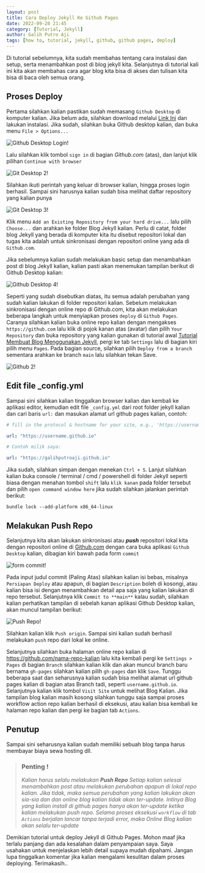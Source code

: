 ```yaml
---
layout: post
title: Cara Deploy Jekyll Ke Github Pages
date: 2022-09-20 21:45
category: [Tutorial, Jekyll]
author: Galih Putro Aji
tags: [how to, tutorial, jekyll, github, github pages, deploy]
---
```


Di tutorial sebelumnya, kita sudah membahas tentang cara instalasi dan setup, serta menambahkan post di blog jekyll kita. Selanjutnya di tutorial kali ini kita akan membahas cara agar blog kita bisa di akses dan tulisan kita bisa di baca oleh semua orang.

## Proses Deploy

Pertama silahkan kalian pastikan sudah memasang `Github Desktop` di komputer kalian. Jika belum ada, silahkan download melalui [Link Ini](https://desktop.github.com/) dan lakukan instalasi. Jika sudah, silahkan buka Github desktop kalian, dan buka menu `File > Options...`

![Github Desktop Login!](/assets/img/deploy-jekyll/git-desktop.png)

Lalu silahkan klik tombol `sign in` di bagian _Github.com_ (atas), dan lanjut klik pilihan `Continue with browser`

![Git Desktop 2!](/assets/img/deploy-jekyll/git-desktop2.png)

Silahkan ikuti perintah yang keluar di browser kalian, hingga proses login berhasil. Sampai sini harusnya kalian sudah bisa melihat daftar repository yang kalian punya

![Git Desktop 3!](/assets/img/deploy-jekyll/git-desktop3.png)

Klik menu `Add an Existing Repository from your hard drive...`
lalu pilih `Choose...` dan arahkan ke folder Blog Jekyll kalian. Perlu di catat, folder blog Jekyll yang berada di komputer kita itu disebut repositori lokal dan tugas kita adalah untuk sinkronisasi dengan repositori online yang ada di `Github.com`.

Jika sebelumnya kalian sudah melakukan basic setup dan menambahkan post di blog Jekyll kalian, kalian pasti akan menemukan tampilan berikut di Github Desktop kalian:

![Github Desktop 4!](/assets/img/deploy-jekyll/git-desktop4.png)

Seperti yang sudah disebutkan diatas, itu semua adalah perubahan yang sudah kalian lakukan di folder repositori kalian.
Sebelum melakukan sinkronisasi dengan online repo di Github.com, kita akan melakukan beberapa langkah untuk menyiapkan proses `deploy` di `Github Pages`. Caranya silahkan kalian buka online repo kalian dengan mengakses `https://github.com` lalu klik di pojok kanan atas (avatar) dan pilih `Your Repository` dan buka repository yang kalian gunakan di tutorial awal [Tutorial Membuat Blog Menggunakan Jekyll](/posts/Tutorial-Jekyll/), pergi ke tab `Settings` lalu di bagian kiri pilih menu `Pages`. Pada bagian source, silahkan pilih `Deploy from a branch` sementara arahkan ke branch `main` lalu silahkan tekan Save.

![Github 2!](/assets/img/deploy-jekyll/github2.png)

## Edit file \_config.yml

Sampai sini silahkan kalian tinggalkan browser kalian dan kembali ke aplikasi editor, kemudian edit file `_config.yml` dari root folder jekyll kalian dan cari baris `url:` dan masukan alamat url github pages kalian, contoh:

```yml
# fill in the protocol & hostname for your site, e.g., 'https://username.github.io'

url: "https://username.github.io"

# Contoh milik saya:

url: "https://galihputroaji.github.io"
```

Jika sudah, silahkan simpan dengan menekan `Ctrl + S`. Lanjut silahkan kalian buka console / terminal / cmd / powershell di folder Jekyll seperti biasa dengan menahan tombol `shift` lalu `klik kanan` pada folder tersebut dan pilih `open command window here` jika sudah silahkan jalankan perintah berikut:

```console
bundle lock --add-platform x86_64-linux
```

## Melakukan Push Repo

Selanjutnya kita akan lakukan sinkronisasi atau **_push_** repositori lokal kita dengan repositori online di [Github.com](https://github.com) dengan cara buka aplikasi `Github Desktop` kalian, dibagian kiri bawah pada form `commit`

![form commit!](/assets/img/deploy-jekyll/commit-form.png)

Pada input judul commit (Paling Atas) silahkan kalian isi bebas, misalnya `Persiapan Deploy` atau apapun, di bagian `Description` boleh di kosongi, atau kalian bisa isi dengan menambahkan detail apa saja yang kalian lakukan di repo tersebut. Selanjutnya klik `Commit to **main**` kalau sudah, silahkan kalian perhatikan tampilan di sebelah kanan aplikasi Github Desktop kalian, akan muncul tampilan berikut:

![Push Repo!](/assets/img/deploy-jekyll/push-repo.png)

Silahkan kalian klik `Push origin`. Sampai sini kalian sudah berhasil melakukan `push` repo dari lokal ke online.

Selanjutnya silahkan buka halaman online repo kalian di https://github.com/nama-repo-kalian lalu kita kembali pergi ke `Settings > Pages` di bagian `Branch` silahkan kalian klik dan akan muncul branch baru bernama `gh-pages` silahkan kalian pilih `gh-pages` dan klik `Save`. Tunggu beberapa saat dan seharusnya kalian sudah bisa melihat alamat url github pages kalian di bagian atas Branch tadi, seperti `username.github.io`. Selanjutnya kalian klik tombol `Visit Site` untuk melihat Blog Kalian. Jika tampilan blog kalian masih kosong silahkan tunggu saja sampai proses workflow action repo kalian berhasil di eksekusi, atau kalian bisa kembali ke halaman repo kalian dan pergi ke bagian tab `Actions`.

## Penutup

Sampai sini seharusnya kalian sudah memiliki sebuah blog tanpa harus membayar biaya sewa hosting dll.

> ### **Penting !**
>
> _Kalian harus selalu melakukan **Push Repo** Setiap kalian selesai menambahkan post atau melakukan perubahan apapun di lokal repo kalian. Jika tidak, maka semua perubahan yang kalian lakukan akan sia-sia dan dan online blog kalian tidak akan ter-update. Intinya Blog yang kalian install di github pages hanya akan ter-update ketika kalian melakukan push repo. Selama proses eksekusi `workflow` di tab `Actions` berjalan lancar tanpa terjadi error, maka Online Blog kalian akan selalu ter-update_

Demikian tutorial untuk deploy Jekyll di Github Pages. Mohon maaf jika terlalu panjang dan ada kesalahan dalam penyampaian saya. Saya usahakan untuk menjelaskan lebih detail supaya mudah dipahami. Jangan lupa tinggalkan komentar jika kalian mengalami kesulitan dalam proses deploying. Terimakasih..
